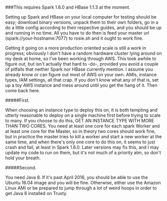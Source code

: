 ###This requires Spark 1.6.0 and HBase 1.1.3 at the moment.

Setting up Spark and HBase on your local computer for testing should be easy; download binary versions, unpack them to their own folders, go in a do a little config according to their respective guides, and you should be up and running in no time. All you have to do then is feed your master url (spark://your-hostname:7077) to rosie.sh and it ought to work fine.

Getting it going on a more production oriented scale is still a work in progress; obviously I don't have a random hardware cluster lying around on my desk at home, so I've been working through AWS. This took awhile to figure out, but isn't actually that hard to -do-, provided you avoid a couple of pitfalls that neither Spark nor HBase currently mention. I assume you already know or can figure out most of AWS on your own. AMIs, instance types, IAM settings, all that crap. If you don't know what any of that is, set up a toy AWS instance and mess around until you get the hang of it. Then come back here.

#####First.

When choosing an instance type to deploy this on, it is both tempting and utterly reasonable to deploy on a single machine first before trying to scale to many. If you choose to do this, GET AN INSTANCE TYPE WITH MORE THAN TWO CORES. You need at least one core for each spark Worker and at least one core for the Master, so in theory two cores should work fine, but in practice the master tries to kill a worker and start a new worker at the same time, and when there's only one core to do this on, it seems to just crash and fail, at least in Spark 1.6.0. Later versions may fix this, and I may update my code to run on them, but it's not much of a priority atm, so don't hold your breath.

#####Second.

You need Java 8. If it's past April 2016, you should be able to use the Ubuntu 16.04 image and you will be fine. Otherwise, either use the Amazon Linux AMI or be prepared to jump through a lot of weird hoops in order to get Java 8 installed on Trusty.

